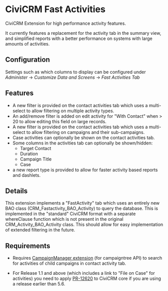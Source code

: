 # CiviCRM Fast Activities

CiviCRM Extension for high performance activity features.
 
It currently features a replacement for the activity tab in the summary
view, and simplified reports with a better performance on systems with
large amounts of activities. 

## Configuration

Settings such as which columns to display can be configured under
*Administer*  →  *Customize Data and Screens*  →  *Fast Activities Tab*


## Features
- A new filter is provided on the contact activities tab which uses a
    multi-select to allow filtering on multiple activity types.
- An add/remove filter is added on edit activity for "With Contact" when > 20 to
    allow editing this field on large records.
- A new filter is provided on the contact activities tab which uses a
    multi-select to allow filtering on campaigns and their sub-campaigns.
- Case activities can optionally be shown on the contact activities tab.
- Some columns in the activities tab can optionally be shown/hidden:
    - Target Contact 
    - Duration
    - Campaign Title
    - Case
- a new report type is provided to allow for faster activity based reports 
and dashlets. 
    
## Details

This extension implements a "FastActivity" tab which uses an entirely
new BAO class (CRM_Fastactivity_BAO_Activity) to query the database.
This is implemented in the "standard" CiviCRM format with a separate whereClause
function which is not present in the original CRM_Activity_BAO_Activity class.
This should allow for easy implementation of extended filtering in the future.
 

## Requirements

- Requires [CampaignManager extension](https://github.com/systopia/de.systopia.campaign) 
(for campaigntree API) to search for activities of child campaigns in contact activity tab.

- For Release 1.1 and above (which includes a link to "File on Case" for
  activities) you need to apply [PR-12620](https://github.com/civicrm/civicrm-core/pull/12620.patch)
  to CiviCRM core if you are using a release earlier than 5.6.

